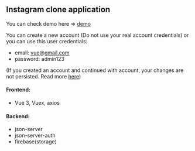 ## Instagram clone application

You can check demo here => [demo](https://vuestagram3.netlify.app/)

You can create a new account (Do not use your real account credentials) or you can use this user credentials:

- email: vue@gmail.com
- password: admin123

(If you created an account and continued with account, your changes are not persisted. Read more [here](https://my-json-server.typicode.com/))

#### Frontend:

- Vue 3, Vuex, axios

#### Backend:

- json-server
- json-server-auth
- firebase(storage)
